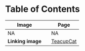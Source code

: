 # Table of Contents

| Image |  | Page |
| ----- | ----- | ----- |
| NA |  | NA |
| **Linking image** |  | [TeacupCat](images/download.jpg) |